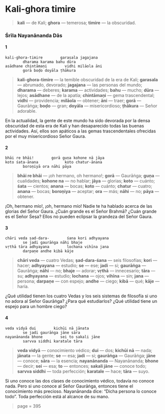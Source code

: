 # Kali-ghora timire

> **kali** — de Kali; **ghora** — temerosa; **timire** — la obscuridad.

### Śrīla Nayanānanda Dās

#### 1

    kali-ghora-timire        garasala jagajana
            dharama karama bahu dūra
    asādhane chintāmaṇi        vidhi milāola āni
            gorā boḍo doyāla ṭhākura

> **kali-ghora-timire** — la temible obscuridad de la era de Kali; **garasala** — abrumado, devorado; **jagajana** — las personas del mundo; **dharama** — deberes; **karama** — actividades; **bahu** — mucho; **dūra** — lejos; **asādhane** — de la apatía; **chintāmaṇi** — gema trascendental; **vidhi** — providencia; **milāola** — obtener; **āni** — traer; **gorā** — Gaurāṅga; **boḍo** — gran; **doyāla** — misericordioso; **ṭhākura** — Señor adorable.

En la actualidad, la gente de este mundo ha sido devorada por la densa obscuridad de esta era de Kali y han desaparecido todas las buenas actividades. Así, ellos son apáticos a las gemas trascendentales ofrecidas por el muy misericordioso Señor Gaura.

#### 2

    bhāi re bhāi!        gorā guṇa kohone nā jāya
    koto śata-ānana            koto chatur-ānana
            boroṇiyā ora nāhi pāya

> **bhāi re bhāi** — ¡­oh hermano, oh hermano!; **gorā** — Gaurāṅga; **guṇa** — cualidades; **kohone na** — no hablar; **jāya** — glorias; **koto** — cuánto; **śata** — cientos; **anana** — bocas; **koto** — cuánto; **chatur** — cuatro; **anana** — bocas; **boroṇiya** — aceptar; **ora** — más; **nāhi** — no; **pāya** — obtener.

¡Oh, hermano mío!, ¡oh, hermano mío! Nadie te ha hablado acerca de las glorias del Señor Gaura. ¿Cuán grande es el Señor Brahmā? ¿Cuán grande es el Señor Śeṣa? Ellos no pueden eclipsar la grandeza del Señor Gaura.

#### 3

    chāri veda ṣad-dara-        śana kori adhyayana
            se jadi gaurāṅga nāhi bhaje
    vṛthā tāra adhyayana        lochana vihīna jana
            darpaṇe andhe kibā kāje

> **chāri veda** — cuatro Vedas; **ṣad-dara-śana** — seis filosofías; **kori** — hacer; **adhyayana** — estudio; **se** — ese; **jadi** — si; **gaurāṅga** — Gaurāṅga; **nāhi** — no; **bhaje** — adorar; **vṛthā** — innecesario; **tāra** — su; **adhyayana** — estudio; **lochana** — ojos; **vihīna** — sin; **jana** — persona; **darpaṇe** — con espejo; **andhe** — ciego; **kibā** — qué; **kāje** — haría.

¿Qué utilidad tienen los cuatro Vedas y los seis sistemas de filosofía si uno no adora al Señor Gaurāṅga? ¿Para qué estudiarlos? ¿Qué utilidad tiene un espejo para un hombre ciego?

#### 4

    veda vidyā dui        kichūi nā jānata
            se jadi gaurāṅga jāne sāra
    nayanānanda bhone        sei to sakali jāne
            sarvva siddhi karatale tāra

> **veda vidyā** — conocimiento védico; **dui** — dos; **kichūi nā** — nada; **jānata** — la gente; **se** — esa; **jadi** — si; **gaurāṅga** — Gaurāṅga; **jāne** — conoce; **sāra** — la esencia; **nayanānanda** — Nayanānanda; **bhone** — decir; **sei** — esa; **to** — entonces; **sakali jāne** — conoce todo; **sarvva siddhi** — toda perfección; **karatale** — hace; **tāra** — suyo.

Si uno conoce las dos clases de conocimiento védico, todavía no conoce nada. Pero si uno conoce al Señor Gaurāṅga, entonces tiene el conocimiento más precioso. Nayanānanda dice: “Dicha persona lo conoce todo”. Toda perfección está al alcance de su mano.


> page = 395
